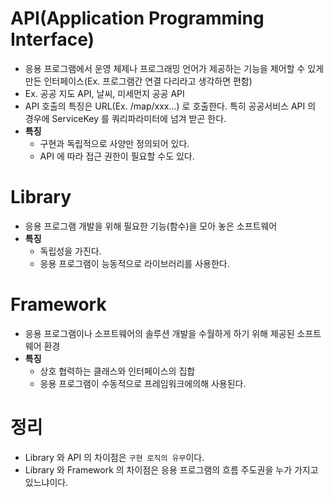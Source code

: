 # API(Application Programming Interface)

- 응용 프로그램에서 운영 체제나 프로그래밍 언어가 제공하는 기능을 제어할 수 있게 만든 인터페이스(Ex. 프로그램간 연결 다리라고 생각하면 편함)
- Ex. 공공 지도 API, 날씨, 미세먼지 공공 API
- API 호출의 특징은 URL(Ex. /map/xxx...) 로 호출한다. 특히 공공서비스 API 의 경우에 ServiceKey 를 쿼리파라미터에 넘겨 받곤 한다.
- __특징__
  - 구현과 독립적으로 사양만 정의되어 있다.
  - API 에 따라 접근 권한이 필요할 수도 있다.

# Library

- 응용 프로그램 개발을 위해 필요한 기능(함수)을 모아 놓은 소프트웨어
- __특징__
  - 독립성을 가진다.
  - 응용 프로그램이 능동적으로 라이브러리를 사용한다.

# Framework

- 응용 프로그램이나 소프트웨어의 솔루션 개발을 수월하게 하기 위해 제공된 소프트웨어 환경
- __특징__
  - 상호 협력하는 클래스와 인터페이스의 집합
  - 응용 프로그램이 수동적으로 프레임워크에의해 사용된다.

# 정리

- Library 와 API 의 차이점은 `구현 로직의 유무`이다.
- Library 와 Framework 의 차이점은 응용 프로그램의 흐름 주도권을 누가 가지고 있느냐이다.
